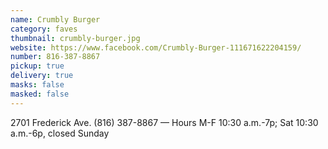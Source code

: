 ```yaml
---
name: Crumbly Burger
category: faves
thumbnail: crumbly-burger.jpg
website: https://www.facebook.com/Crumbly-Burger-111671622204159/
number: 816-387-8867
pickup: true
delivery: true
masks: false
masked: false
---
```

2701 Frederick Ave. (816) 387-8867 — Hours M-F 10:30 a.m.-7p; Sat 10:30 a.m.-6p, closed Sunday